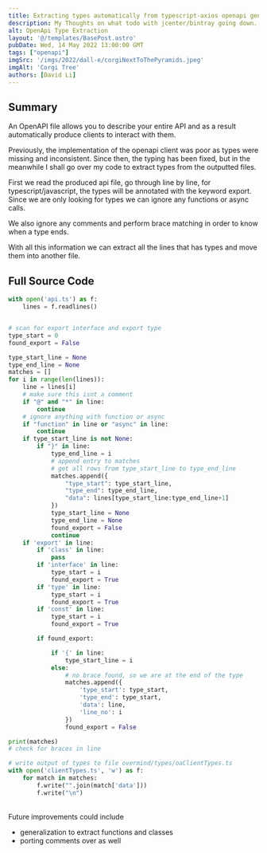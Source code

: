 ```yaml
---
title: Extracting types automatically from typescript-axios openapi generator
description: My Thoughts on what todo with jcenter/bintray going down.
alt: OpenApi Type Extraction
layout: '@/templates/BasePost.astro'
pubDate: Wed, 14 May 2022 13:00:00 GMT
tags: ["openapi"]
imgSrc: '/imgs/2022/dall-e/corgiNextToThePyramids.jpeg'
imgAlt: 'Corgi Tree'
authors: [David Li]
---
```


## Summary

 An OpenAPI file allows you to describe your entire API and as a result automatically produce clients to interact with them.

Previously, the implementation of the openapi client was poor as types were missing and inconsistent. Since then, the typing has been fixed, but in the meanwhile I shall go over my code to extract types from the outputted files.

First we read the produced api file, go through line by line, for typescript/javascript, the types will be annotated with the keyword export. Since we are only looking for types we can ignore any functions or async calls.

We also ignore any comments and perform brace matching in order to know when a type ends.

With all this information we can extract all the lines that has types and move them into another file.

## Full Source Code

```python
with open('api.ts') as f:
    lines = f.readlines()


# scan for export interface and export type
type_start = 0
found_export = False

type_start_line = None
type_end_line = None
matches = []
for i in range(len(lines)):
    line = lines[i]
    # make sure this isnt a comment 
    if "@" and "*" in line:
        continue
    # ignore anything with function or async
    if "function" in line or "async" in line:
        continue
    if type_start_line is not None:
        if "}" in line:
            type_end_line = i
            # append entry to matches
            # get all rows from type_start_line to type_end_line
            matches.append({
                "type_start": type_start_line,
                "type_end": type_end_line,
                "data": lines[type_start_line:type_end_line+1]
            })
            type_start_line = None
            type_end_line = None
            found_export = False
            continue
    if 'export' in line:
        if 'class' in line:
            pass
        if 'interface' in line:
            type_start = i
            found_export = True
        if 'type' in line:
            type_start = i
            found_export = True
        if 'const' in line:
            type_start = i
            found_export = True

        if found_export:

            if '{' in line:
                type_start_line = i
            else:
                # no brace found, so we are at the end of the type
                matches.append({
                    'type_start': type_start,
                    'type_end': type_start,
                    'data': line,
                    'line_no': i
                })
                found_export = False

print(matches)
# check for braces in line

# write output of types to file overmind/types/oaClientTypes.ts
with open('clientTypes.ts', 'w') as f:
    for match in matches:
        f.write("".join(match['data']))
        f.write("\n")

```

<br />
Future improvements could include

* generalization to extract functions and classes
* porting comments over as well
